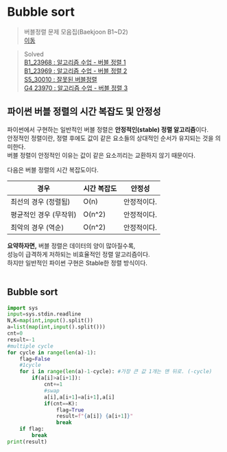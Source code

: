 # Bubble sort
>버블정렬 문제 모음집(Baekjoon B1~D2) <br>
[이동](https://www.acmicpc.net/workbook/view/19101)<br>

>Solved <br>
[B1_23968 : 알고리즘 수업 - 버블 정렬 1](https://github.com/sungw00ng/solved/blob/main/%EB%B0%B1%EC%A4%80/B1_23968.md)<br>
[B1_23969 : 알고리즘 수업 - 버블 정렬 2](https://github.com/sungw00ng/solved/blob/main/%EB%B0%B1%EC%A4%80/B1_23969.md)<br>
[S5_30010 : 잘못된 버블정렬](https://github.com/sungw00ng/solved/blob/main/%EB%B0%B1%EC%A4%80/S5_30010.md)<br>
[G4 23970 : 알고리즘 수업 - 버블 정렬 3](https://github.com/sungw00ng/solved/blob/main/%EB%B0%B1%EC%A4%80/G4_23970.md)<br>
## 파이썬 버블 정렬의 시간 복잡도 및 안정성
파이썬에서 구현하는 일반적인 버블 정렬은 **안정적인(stable) 정렬 알고리즘**이다. <br>
안정적인 정렬이란, 정렬 후에도 값이 같은 요소들의 상대적인 순서가 유지되는 것을 의미한다. <br>
버블 정렬이 안정적인 이유는 값이 같은 요소끼리는 교환하지 않기 때문이다.

다음은 버블 정렬의 시간 복잡도이다.

| 경우             | 시간 복잡도 | 안정성 |
| ---------------- | ----------- | ------ |
| 최선의 경우 (정렬됨) | O(n)        | 안정적이다. |
| 평균적인 경우 (무작위) | O(n^2)      | 안정적이다. |
| 최악의 경우 (역순)   | O(n^2)      | 안정적이다. |

**요약하자면,** 버블 정렬은 데이터의 양이 많아질수록, <br>
성능이 급격하게 저하되는 비효율적인 정렬 알고리즘이다. <br>
하지만 일반적인 파이썬 구현은 Stable한 정렬 방식이다. <br>
<br>

## Bubble sort
```python
import sys
input=sys.stdin.readline
N,K=map(int,input().split())
a=list(map(int,input().split()))
cnt=0
result=-1
#multiple cycle
for cycle in range(len(a)-1):
    flag=False
    #1cycle
    for i in range(len(a)-1-cycle): #가장 큰 값 1개는 맨 뒤로. (-cycle)
        if(a[i]>a[i+1]):
            cnt+=1
            #swap
            a[i],a[i+1]=a[i+1],a[i]
            if(cnt==K):
                flag=True
                result=f"{a[i]} {a[i+1]}"
                break
    if flag:
        break
print(result)
```
